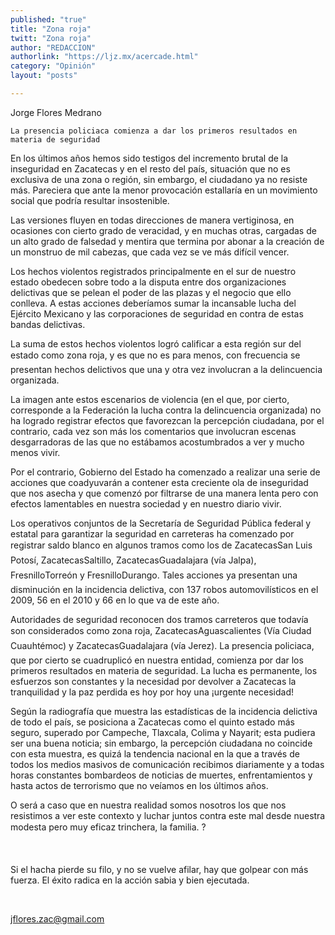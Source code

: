 ```yaml
---
published: "true"
title: "Zona roja"
twitt: "Zona roja"
author: "REDACCION"
authorlink: "https://ljz.mx/acercade.html"
category: "Opinión"
layout: "posts"

---
```



  Jorge Flores Medrano



  
    La presencia policiaca comienza a dar los primeros resultados en materia de seguridad
  



  En los últimos años hemos sido testigos del incremento brutal de la inseguridad en Zacatecas y en el resto del país, situación que no es exclusiva de una zona o región, sin embargo, el ciudadano ya no resiste más. Pareciera que ante la menor provocación estallaría en un movimiento social que podría resultar insostenible.



  Las versiones fluyen en todas direcciones de manera vertiginosa, en ocasiones con cierto grado de veracidad, y en muchas otras, cargadas de un alto grado de falsedad y mentira que termina por abonar a la creación de un monstruo de mil cabezas, que cada vez se ve más difícil vencer.



  Los hechos violentos registrados principalmente en el sur de nuestro estado obedecen sobre todo a la disputa entre dos organizaciones delictivas que se pelean el poder de las plazas y el negocio que ello conlleva. A estas acciones deberíamos sumar la incansable lucha del Ejército Mexicano y las corporaciones de seguridad en contra de estas bandas delictivas.



  La suma de estos hechos violentos logró calificar a esta región sur del estado como zona roja, y es que no es para menos, con frecuencia se presentan hechos delictivos que una y otra vez involucran a la delincuencia organizada.



  La imagen ante estos escenarios de violencia (en el que, por cierto, corresponde a la Federación la lucha contra la delincuencia organizada) no ha logrado registrar efectos que favorezcan la percepción ciudadana, por el contrario, cada vez son más los comentarios que involucran escenas desgarradoras de las que no estábamos acostumbrados a ver y mucho menos vivir.



  Por el contrario, Gobierno del Estado ha comenzado a realizar una serie de acciones que coadyuvarán a contener esta creciente ola de inseguridad que nos asecha y que comenzó por filtrarse de una manera lenta pero con efectos lamentables en nuestra sociedad y en nuestro diario vivir.



  Los operativos conjuntos de la Secretaría de Seguridad Pública federal y estatal para garantizar la seguridad en carreteras ha comenzado por registrar saldo blanco en algunos tramos como los de ZacatecasSan Luis Potosí, ZacatecasSaltillo, ZacatecasGuadalajara (vía Jalpa), FresnilloTorreón y FresnilloDurango. Tales acciones ya presentan una disminución en la incidencia delictiva, con 137 robos automovilísticos en el 2009, 56 en el 2010 y 66 en lo que va de este año.



  Autoridades de seguridad reconocen dos tramos carreteros que todavía son considerados como zona roja, ZacatecasAguascalientes (Vía Ciudad Cuauhtémoc) y ZacatecasGuadalajara (vía Jerez). La presencia policiaca, que por cierto se cuadruplicó en nuestra entidad, comienza por dar los primeros resultados en materia de seguridad. La lucha es permanente, los esfuerzos son constantes y la necesidad por devolver a Zacatecas la tranquilidad y la paz perdida es hoy por hoy una ¡urgente necesidad!



  Según la radiografía que muestra las estadísticas de la incidencia delictiva de todo el país, se posiciona a Zacatecas como el quinto estado más seguro, superado por Campeche, Tlaxcala, Colima y Nayarit; esta pudiera ser una buena noticia; sin embargo, la percepción ciudadana no coincide con esta muestra, es quizá la tendencia nacional en la que a través de todos los medios masivos de comunicación recibimos diariamente y a todas horas constantes bombardeos de noticias de muertes, enfrentamientos y hasta actos de terrorismo que no veíamos en los últimos años.



  O será a caso que en nuestra realidad somos nosotros los que nos resistimos a ver este contexto y luchar juntos contra este mal desde nuestra modesta pero muy eficaz trinchera, la familia. ?



   



  Si el hacha pierde su filo, y no se vuelve afilar, hay que golpear con más fuerza. El éxito radica en la acción sabia y bien ejecutada.



   



  jflores.zac@gmail.com

